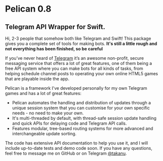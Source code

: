 # Pelican 0.8
## Telegram API Wrapper for Swift.

Hi, 2-3 people that somehow both like Telegram and Swift!   This package gives you a complete set of tools for making bots.
**It's still a little rough and not everything has been finished, so be careful**

If you’ve never heard of [Telegram](https://telegram.org) it’s an awesome non-profit, secure messaging service that offers a lot of great features, one of them being a free API system where you can make bots for all kinds of tasks, from helping schedule channel posts to operating your own online HTML5 games that are playable inside the app.

Pelican is a framework I've developed personally for my own Telegram games and has a lot of great features:

- Pelican automates the handling and distribution of updates through a unique session system that you can customise for your own specific needs - no need to make your own.
- It's multi-threaded by default, with thread-safe session update handling and quick APIs for delaying code and Telegram API calls.
- Features modular, tree-based routing systems for more advanced and interchangeable update sorting.

The code has extensive API documentation to help you use it, and I will include up-to-date tests and demo code soon.  If you have any questions, feel free to message me on GitHub or on Telegram [@takanu](https://t.me/takanu).
